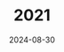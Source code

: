 ---
date: 2024-08-30
featured_image: 210801.jpeg
title: 2021
#type: gallery
sort_by: Name
resources:
- src: 210801.jpeg
  title: A wild Tjay appeared!
---